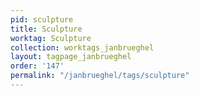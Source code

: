 ```yaml
---
pid: sculpture
title: Sculpture
worktag: Sculpture
collection: worktags_janbrueghel
layout: tagpage_janbrueghel
order: '147'
permalink: "/janbrueghel/tags/sculpture"
---
```

